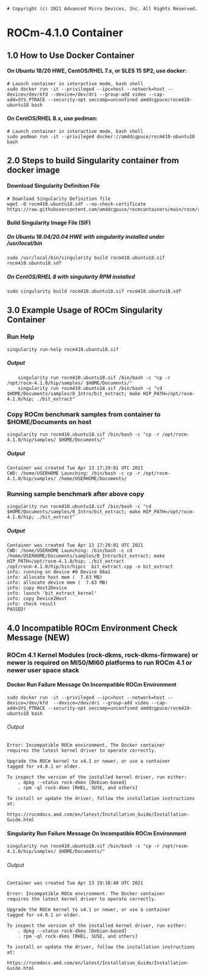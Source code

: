 ```
# Copyright (c) 2021 Advanced Micro Devices, Inc. All Rights Reserved.
```
# ROCm-4.1.0 Container

## 1.0 How to Use Docker Container

#### On Ubuntu 18/20 HWE, CentOS/RHEL 7.x, or SLES 15 SP2, use docker:
```
# Launch container in interactive mode, bash shell
sudo docker run -it --privileged --ipc=host --network=host --device=/dev/kfd --device=/dev/dri --group-add video --cap-add=SYS_PTRACE --security-opt seccomp=unconfined amddcgpuce/rocm410-ubuntu18 bash
```
#### On CentOS/RHEL 8.x, use podman:
```
# Launch container in interactive mode, bash shell
sudo podman run -it --privileged docker://amddcgpuce/rocm410-ubuntu18 bash
```

## 2.0 Steps to build Singularity container from docker image
#### Download Singularity Definition File
```
# Download Singularity Definition file
wget -O rocm410.ubuntu18.sdf --no-check-certificate https://raw.githubusercontent.com/amddcgpuce/rocmcontainers/main/rocm/rocm410/ubuntu18/rocm410.ubuntu18.sdf
```
#### Build Singularity Image File (SIF)
##### On Ubuntu 18.04/20.04 HWE with singularity installed under /usr/local/bin
```
sudo /usr/local/bin/singularity build rocm410.ubuntu18.sif rocm410.ubuntu18.sdf
```
##### On CentOS/RHEL 8 with singularity RPM installed
```
sudo singularity build rocm410.ubuntu18.sif rocm410.ubuntu18.sdf
```

## 3.0 Example Usage of ROCm Singularity Container
### Run Help
```
singularity run-help rocm410.ubuntu18.sif
```
##### Output
```
    singularity run rocm410.ubuntu18.sif /bin/bash -c "cp -r /opt/rocm-4.1.0/hip/samples/ $HOME/Documents/"
    singularity run rocm410.ubuntu18.sif /bin/bash -c "cd $HOME/Documents/samples/0_Intro/bit_extract; make HIP_PATH=/opt/rocm-4.1.0/hip; ./bit_extract"
```

### Copy ROCm benchmark samples from container to $HOME/Documents on host
```
singularity run rocm410.ubuntu18.sif /bin/bash -c "cp -r /opt/rocm-4.1.0/hip/samples/ $HOME/Documents/"
```
##### Output
```
Container was created Tue Apr 13 17:29:01 UTC 2021
CWD: /home/USERHOME Launching: /bin/bash -c cp -r /opt/rocm-4.1.0/hip/samples/ /home/USERHOME/Documents/
```

### Running sample benchmark after above copy
```
singularity run rocm410.ubuntu18.sif /bin/bash -c "cd $HOME/Documents/samples/0_Intro/bit_extract; make HIP_PATH=/opt/rocm-4.1.0/hip; ./bit_extract"
```
##### Output
```
Container was created Tue Apr 13 17:29:01 UTC 2021
CWD: /home/USERHOME Launching: /bin/bash -c cd /home/USERHOME/Documents/samples/0_Intro/bit_extract; make HIP_PATH=/opt/rocm-4.1.0/hip; ./bit_extract
/opt/rocm-4.1.0/hip/bin/hipcc  bit_extract.cpp -o bit_extract
info: running on device #0 Device 66a1
info: allocate host mem (  7.63 MB)
info: allocate device mem (  7.63 MB)
info: copy Host2Device
info: launch 'bit_extract_kernel' 
info: copy Device2Host
info: check result
PASSED!
```

## 4.0 Incompatible ROCm Environment Check Message (NEW)
### ROCm 4.1 Kernel Modules (rock-dkms, rock-dkms-firmware) or newer is required on MI50/MI60 platforms to run ROCm 4.1 or newer user space stack 

#### Docker Run Failure Message On Incompatible ROCm Environment
```
sudo docker run -it --privileged --ipc=host --network=host --device=/dev/kfd  --device=/dev/dri --group-add video --cap-add=SYS_PTRACE --security-opt seccomp=unconfined amddcgpuce/rocm410-ubuntu18 bash
```
###### Output
```
Error: Incompatible ROCm environment. The Docker container
requires the latest kernel driver to operate correctly.

Upgrade the ROCm kernel to v4.1 or newer, or use a container
tagged for v4.0.1 or older.

To inspect the version of the installed kernel driver, run either:
    . dpkg --status rock-dkms [Debian-based]
    . rpm -ql rock-dkms [RHEL, SUSE, and others]

To install or update the driver, follow the installation instructions at:
    https://rocmdocs.amd.com/en/latest/Installation_Guide/Installation-Guide.html

```

#### Singularity Run Failure Message On Incompatible ROCm Environment
```
singularity run rocm410.ubuntu18.sif /bin/bash -c "cp -r /opt/rocm-4.1.0/hip/samples/ $HOME/Documents/"
```
###### Output
```
Container was created Tue Apr 13 19:18:40 UTC 2021

Error: Incompatible ROCm environment. The Docker container
requires the latest kernel driver to operate correctly.

Upgrade the ROCm kernel to v4.1 or newer, or use a container
tagged for v4.0.1 or older.

To inspect the version of the installed kernel driver, run either:
    . dpkg --status rock-dkms [Debian-based]
    . rpm -ql rock-dkms [RHEL, SUSE, and others]

To install or update the driver, follow the installation instructions at:
    https://rocmdocs.amd.com/en/latest/Installation_Guide/Installation-Guide.html
```
